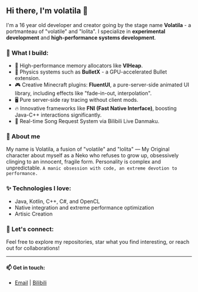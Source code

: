 ## Hi there, I'm volatila 👋

I'm a 16 year old developer and creator going by the stage name **Volatila** - a portmanteau of "volatile" and "lolita". I specialize in **experimental development** and **high-performance systems development**.

### 🔧 **What I build:**
- 🚀 High-performance memory allocators like **VlHeap**.
- 🧊 Physics systems such as **BulletX** - a GPU-accelerated Bullet extension.
- 🎮 Creative Minecraft plugins: **FluentUI**, a pure-server-side animated UI library, including effects like "fade-in-out, interpolation".
- 🖥️ Pure server-side ray tracing without client mods.
- 🔥 Innovative frameworks like **FNI (Fast Native Interface)**, boosting Java-C++ interactions significantly.
- 🎵 Real-time Song Request System via Bilibili Live Danmaku.

### 🌙 About me
My name is Volatila, a fusion of "volatile" and "lolita" —
My Original character about myself as a Neko who refuses to grow up, obsessively clinging to an innocent, fragile form.  Personality is complex and unpredictable.
`A manic obsession with code, an extreme devotion to performance.`

### ✨ **Technologies I love:**
- Java, Kotlin, C++, C#, and OpenCL
- Native integration and extreme performance optimization
- Artisic Creation

### 🌟 **Let's connect:**  
Feel free to explore my repositories, star what you find interesting, or reach out for collaborations!

---

#### 📫 **Get in touch:**
- [Email](nekodays@163.com) | [Bilibili](https://space.bilibili.com/484097652)
<!--
**volatila/volatila** is a ✨ _special_ ✨ repository because its `README.md` (this file) appears on your GitHub profile.

Here are some ideas to get you started:

- 🔭 I’m currently working on ...
- 🌱 I’m currently learning ...
- 👯 I’m looking to collaborate on ...
- 🤔 I’m looking for help with ...
- 💬 Ask me about ...
- 📫 How to reach me: ...
- 😄 Pronouns: ...
- ⚡ Fun fact: ...
-->
